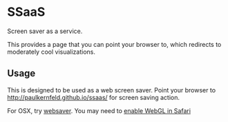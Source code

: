 SSaaS
=====
Screen saver as a service.

This provides a page that you can point your browser to, which redirects to moderately cool visualizations.

Usage
-----
This is designed to be used as a web screen saver. Point your browser to <http://paulkernfeld.github.io/ssaas/> for screen saving action.

For OSX, try [websaver](https://code.google.com/p/websaver/). You may need to [enable WebGL in Safari](https://discussions.apple.com/thread/3300585?start=0)
